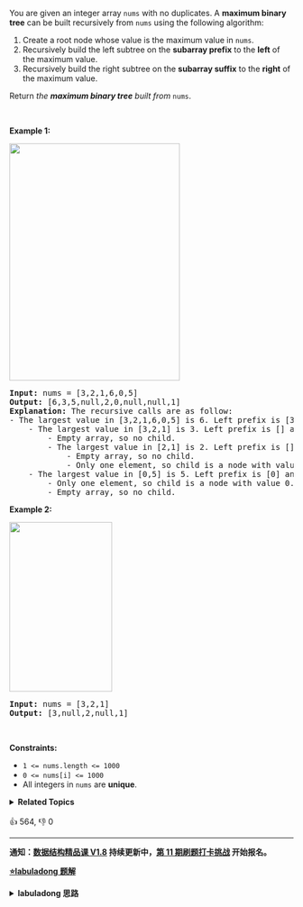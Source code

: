 <p>You are given an integer array <code>nums</code> with no duplicates. A <strong>maximum binary tree</strong> can be built recursively from <code>nums</code> using the following algorithm:</p>

<ol>
	<li>Create a root node whose value is the maximum value in <code>nums</code>.</li>
	<li>Recursively build the left subtree on the <strong>subarray prefix</strong> to the <strong>left</strong> of the maximum value.</li>
	<li>Recursively build the right subtree on the <strong>subarray suffix</strong> to the <strong>right</strong> of the maximum value.</li>
</ol>

<p>Return <em>the <strong>maximum binary tree</strong> built from </em><code>nums</code>.</p>

<p>&nbsp;</p>
<p><strong>Example 1:</strong></p>
<img alt="" src="https://assets.leetcode.com/uploads/2020/12/24/tree1.jpg" style="width: 302px; height: 421px;" />
<pre>
<strong>Input:</strong> nums = [3,2,1,6,0,5]
<strong>Output:</strong> [6,3,5,null,2,0,null,null,1]
<strong>Explanation:</strong> The recursive calls are as follow:
- The largest value in [3,2,1,6,0,5] is 6. Left prefix is [3,2,1] and right suffix is [0,5].
    - The largest value in [3,2,1] is 3. Left prefix is [] and right suffix is [2,1].
        - Empty array, so no child.
        - The largest value in [2,1] is 2. Left prefix is [] and right suffix is [1].
            - Empty array, so no child.
            - Only one element, so child is a node with value 1.
    - The largest value in [0,5] is 5. Left prefix is [0] and right suffix is [].
        - Only one element, so child is a node with value 0.
        - Empty array, so no child.
</pre>

<p><strong>Example 2:</strong></p>
<img alt="" src="https://assets.leetcode.com/uploads/2020/12/24/tree2.jpg" style="width: 182px; height: 301px;" />
<pre>
<strong>Input:</strong> nums = [3,2,1]
<strong>Output:</strong> [3,null,2,null,1]
</pre>

<p>&nbsp;</p>
<p><strong>Constraints:</strong></p>

<ul>
	<li><code>1 &lt;= nums.length &lt;= 1000</code></li>
	<li><code>0 &lt;= nums[i] &lt;= 1000</code></li>
	<li>All integers in <code>nums</code> are <strong>unique</strong>.</li>
</ul>
<details><summary><strong>Related Topics</strong></summary>栈 | 树 | 数组 | 分治 | 二叉树 | 单调栈</details><br>

<div>👍 564, 👎 0</div>

<div id="labuladong"><hr>

**通知：[数据结构精品课 V1.8](https://aep.h5.xeknow.com/s/1XJHEO) 持续更新中，[第 11 期刷题打卡挑战](https://mp.weixin.qq.com/s/eUG2OOzY3k_ZTz-CFvtv5Q) 开始报名。**



<p><strong><a href="https://labuladong.github.io/article?qno=654" target="_blank">⭐️labuladong 题解</a></strong></p>
<details><summary><strong>labuladong 思路</strong></summary>

## 基本思路

前文 [手把手刷二叉树总结篇](https://labuladong.github.io/article/fname.html?fname=二叉树总结) 说过二叉树的递归算法可以分两类，一类是遍历二叉树的类型，一类是分解子问题的类型。

前者较简单，只要运用二叉树的递归遍历框架即可；后者的关键在于明确递归函数的定义，然后利用这个定义。

这题是后者，函数 `build` 的定义是根据输入的数组构造最大二叉树，那么只要我先要找到根节点，然后让 `build` 函数递归生成左右子树即可。

**详细题解：[东哥带你刷二叉树（构造篇）](https://labuladong.github.io/article/fname.html?fname=二叉树系列2)**

**标签：[二叉树](https://mp.weixin.qq.com/mp/appmsgalbum?__biz=MzAxODQxMDM0Mw==&action=getalbum&album_id=2121994699837177859)，[数据结构](https://mp.weixin.qq.com/mp/appmsgalbum?__biz=MzAxODQxMDM0Mw==&action=getalbum&album_id=1318892385270808576)**

## 解法代码

```java
class Solution {
    /* 主函数 */
    public TreeNode constructMaximumBinaryTree(int[] nums) {
        return build(nums, 0, nums.length - 1);
    }

    /* 定义：将 nums[lo..hi] 构造成符合条件的树，返回根节点 */
    TreeNode build(int[] nums, int lo, int hi) {
        // base case
        if (lo > hi) {
            return null;
        }

        // 找到数组中的最大值和对应的索引
        int index = -1, maxVal = Integer.MIN_VALUE;
        for (int i = lo; i <= hi; i++) {
            if (maxVal < nums[i]) {
                index = i;
                maxVal = nums[i];
            }
        }

        TreeNode root = new TreeNode(maxVal);
        // 递归调用构造左右子树
        root.left = build(nums, lo, index - 1);
        root.right = build(nums, index + 1, hi);

        return root;
    }
}
```

**类似题目**：
  - [105. 从前序与中序遍历序列构造二叉树 🟠](/problems/construct-binary-tree-from-preorder-and-inorder-traversal)
  - [106. 从中序与后序遍历序列构造二叉树 🟠](/problems/construct-binary-tree-from-inorder-and-postorder-traversal)
  - [889. 根据前序和后序遍历构造二叉树 🟠](/problems/construct-binary-tree-from-preorder-and-postorder-traversal)
  - [998. 最大二叉树 II 🟠](/problems/maximum-binary-tree-ii)
  - [剑指 Offer 07. 重建二叉树 🟠](/problems/zhong-jian-er-cha-shu-lcof/)

</details>
</div>



